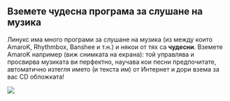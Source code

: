 <?php require("../../entete.php"); ?> <?php require("../../base.php"); ?>

<div id="corps">

<h2>Вземете чудесна програма за слушане на музика</h2>

Линукс има много програми за слушане на музика (из между които AmaroK, Rhythmbox, Banshee и т.н.) и някои от тях са <b>чудесни</b>. Вземете AmaroK например (виж снимката на екрана): той управлява и просвирва музиката ви перфектно, научава кои песни предпочитате, автоматично изтегля името (и текста им) от Интернет и дори взема за вас CD обложката!

<img src="Images/amarok.png" />

</div>


